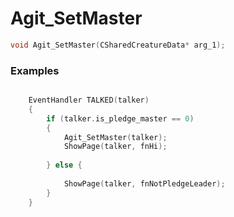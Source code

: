 # Agit_SetMaster

```cpp - C++
void Agit_SetMaster(CSharedCreatureData* arg_1);
```

### Examples

```cpp - C++

	EventHandler TALKED(talker) 
	{
		if (talker.is_pledge_master == 0) 
		{
			Agit_SetMaster(talker);
			ShowPage(talker, fnHi);
		
		} else {
	
			ShowPage(talker, fnNotPledgeLeader);
		}
	}
	
```
